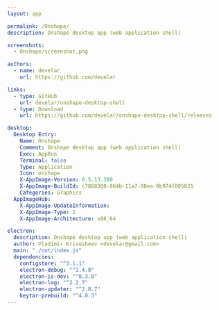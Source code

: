 ```yaml
---
layout: app

permalink: /Onshape/
description: Onshape desktop app (web application shell)

screenshots:
  - Onshape/screenshot.png

authors:
  - name: develar
    url: https://github.com/develar

links:
  - type: GitHub
    url: develar/onshape-desktop-shell
  - type: Download
    url: https://github.com/develar/onshape-desktop-shell/releases

desktop:
  Desktop Entry:
    Name: Onshape
    Comment: Onshape desktop app (web application shell)
    Exec: AppRun
    Terminal: false
    Type: Application
    Icon: onshape
    X-AppImage-Version: 0.5.13.380
    X-AppImage-BuildId: c7868300-864b-11a7-08ea-0b974f005825
    Categories: Graphics
  AppImageHub:
    X-AppImage-UpdateInformation: 
    X-AppImage-Type: 1
    X-AppImage-Architecture: x86_64

electron:
  description: Onshape desktop app (web application shell)
  author: Vladimir Krivosheev <develar@gmail.com>
  main: "./out/index.js"
  dependencies:
    configstore: "^3.1.1"
    electron-debug: "^1.4.0"
    electron-is-dev: "^0.3.0"
    electron-log: "^2.2.7"
    electron-updater: "^2.8.7"
    keytar-prebuild: "^4.0.3"
---
```

